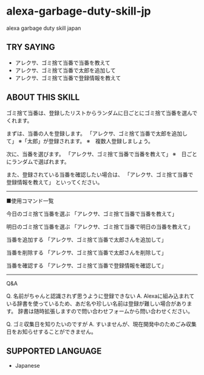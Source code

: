 # alexa-garbage-duty-skill-jp

alexa garbage duty skill japan

## TRY SAYING

* アレクサ、ゴミ捨て当番で当番を教えて
* アレクサ、ゴミ捨て当番で太郎を追加して
* アレクサ、ゴミ捨て当番で登録情報を教えて

## ABOUT THIS SKILL

ゴミ捨て当番は、登録したリストからランダムに日ごとにゴミ捨て当番を選んでくれます。

まずは、当番の人を登録します。
「アレクサ、ゴミ捨て当番で太郎を追加して」
※「太郎」が登録されます。
※　複数人登録しましょう。

次に、当番を選びます。
「アレクサ、ゴミ捨て当番で当番を教えて」
※　日ごとにランダムで選ばれます。

また、登録されている当番を確認したい場合は、
「アレクサ、ゴミ捨て当番で登録情報を教えて」
といってください。

-----------------------------------

■使用コマンド一覧

今日のゴミ捨て当番を選ぶ
「アレクサ、ゴミ捨て当番で当番を教えて」

明日のゴミ捨て当番を選ぶ
「アレクサ、ゴミ捨て当番で明日の当番を教えて」

当番を追加する
「アレクサ、ゴミ捨て当番で太郎さんを追加して」

当番を削除する
「アレクサ、ゴミ捨て当番で太郎さんを削除して」

当番を確認する
「アレクサ、ゴミ捨て当番で登録情報を確認して」

-----------------------------------

Q&A

Q. 名前がちゃんと認識されず思うように登録できない
A. Alexaに組み込まれている辞書を使っているため、あだ名や珍しい名前は登録が難しい場合があります。
   辞書は随時拡張しますので問い合わせフォームから問い合わせください。

Q. ゴミ収集日を知りたいのですが
A. すいませんが、現在開発中のためごみ収集日をお知らせすることができません。

## SUPPORTED LANGUAGE

* Japanese
